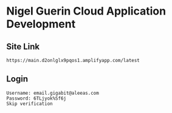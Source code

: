 # Nigel Guerin Cloud Application Development


## Site Link
```
https://main.d2onlglx9pqos1.amplifyapp.com/latest
```

## Login

```
Username: email.gigabit@aleeas.com
Password: 6TLjyok%Sf6j
Skip verification
```